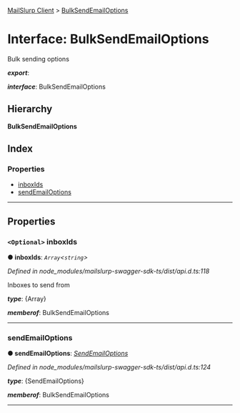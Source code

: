 [MailSlurp Client](../README.md) > [BulkSendEmailOptions](../interfaces/bulksendemailoptions.md)

# Interface: BulkSendEmailOptions

Bulk sending options

*__export__*: 

*__interface__*: BulkSendEmailOptions

## Hierarchy

**BulkSendEmailOptions**

## Index

### Properties

* [inboxIds](bulksendemailoptions.md#inboxids)
* [sendEmailOptions](bulksendemailoptions.md#sendemailoptions)

---

## Properties

<a id="inboxids"></a>

### `<Optional>` inboxIds

**● inboxIds**: *`Array`<`string`>*

*Defined in node_modules/mailslurp-swagger-sdk-ts/dist/api.d.ts:118*

Inboxes to send from

*__type__*: {Array}

*__memberof__*: BulkSendEmailOptions

___
<a id="sendemailoptions"></a>

###  sendEmailOptions

**● sendEmailOptions**: *[SendEmailOptions](sendemailoptions.md)*

*Defined in node_modules/mailslurp-swagger-sdk-ts/dist/api.d.ts:124*

*__type__*: {SendEmailOptions}

*__memberof__*: BulkSendEmailOptions

___


